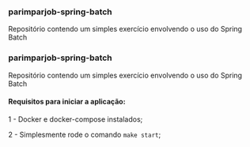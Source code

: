 ### parimparjob-spring-batch

Repositório contendo um simples exercício envolvendo o uso do Spring Batch

### parimparjob-spring-batch

Repositório contendo um simples exercício envolvendo o uso do Spring Batch

#### Requisitos para iniciar a aplicação:

1 - Docker e docker-compose instalados;

2 - Simplesmente rode o comando `make start`;